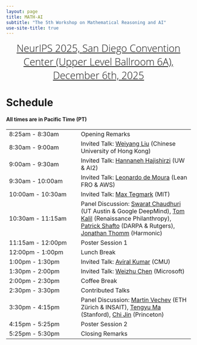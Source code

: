 ```yaml
---
layout: page
title: MATH-AI
subtitle: "The 5th Workshop on Mathematical Reasoning and AI"
use-site-title: true
---
```

<div class="venue" style="font-size: 27px; display: block; font-family: 'Open Sans', 'Helvetica Neue', Helvetica, Arial, sans-serif; font-weight: 300; color: #404040; text-align: center;">
  <a target="_blank" href="https://nips.cc/virtual/2025/workshop/109565">NeurIPS 2025, San Diego Convention Center (Upper Level Ballroom 6A), December 6th, 2025</a>
</div>

# Schedule



#### All times are in Pacific Time (PT)


<div class="container">
  <div class="row">
    <table class="table">
      <tr>
        <td style="width: 180px;">8:25am - 8:30am</td>
        <td>Opening Remarks</td>
      </tr>
      <tr>
        <td style="width: 180px;">8:30am - 9:00am</td>
        <td>Invited Talk: <a href="https://wyliu.com/" target="_blank">Weiyang Liu</a> (Chinese University of Hong Kong)</td>
      </tr>
      <tr>
        <td style="width: 180px;">9:00am - 9:30am</td>
        <td>Invited Talk: <a href="https://homes.cs.washington.edu/~hannaneh/" target="_blank">Hannaneh Hajishirzi</a> (UW & AI2)</td>
      </tr>
      <tr>
        <td style="width: 180px;">9:30am - 10:00am</td>
        <td>Invited Talk: <a href="https://leodemoura.github.io/" target="_blank">Leonardo de Moura</a> (Lean FRO & AWS)</td>
      </tr>
      <tr>
        <td style="width: 180px;">10:00am - 10:30am</td>
        <td>Invited Talk: <a href="https://physics.mit.edu/faculty/max-tegmark/" target="_blank">Max Tegmark</a> (MIT)</td>
      </tr>
      <tr>
        <td style="width: 180px;">10:30am - 11:15am</td>
        <td>Panel Discussion: <a href="https://www.cs.utexas.edu/~swarat/" target="_blank">Swarat Chaudhuri</a> (UT Austin & Google DeepMind), <a href="https://www.renaissancephilanthropy.org/team/tom-kalil" target="_blank">Tom Kalil</a> (Renaissance Philanthropy), <a href="https://patrickshafto.com/" target="_blank">Patrick Shafto</a> (DARPA & Rutgers), <a href="https://www.linkedin.com/in/jonathan-thomm/" target="_blank">Jonathan Thomm</a> (Harmonic)</td>
      </tr>
      <tr>
        <td style="width: 180px;">11:15am - 12:00pm</td>
        <td>Poster Session 1</td>
      </tr>
      <tr>
        <td style="width: 180px;">12:00pm - 1:00pm</td>
        <td>Lunch Break</td>
      </tr>
      <tr>
        <td style="width: 180px;">1:00pm - 1:30pm</td>
        <td>Invited Talk: <a href="https://aviralkumar2907.github.io/" target="_blank">Aviral Kumar</a> (CMU)</td>
      </tr>
      <tr>
        <td style="width: 180px;">1:30pm - 2:00pm</td>
        <td>Invited Talk: <a href="https://www.microsoft.com/en-us/research/people/wzchen/" target="_blank">Weizhu Chen</a> (Microsoft)</td>
      </tr>
      <tr>
        <td style="width: 180px;">2:00pm - 2:30pm</td>
        <td>Coffee Break</td>
      </tr>
      <tr>
        <td style="width: 180px;">2:30pm - 3:30pm</td>
        <td>Contributed Talks</td>
      </tr>
      <tr>
        <td style="width: 180px;">3:30pm - 4:15pm</td>
        <td>Panel Discussion: <a href="https://www.cs.utexas.edu/~swarat/" target="_blank">Martin Vechev</a> (ETH Zürich & INSAIT), <a href="https://ai.stanford.edu/~tengyuma/" target="_blank">Tengyu Ma</a> (Stanford), <a href="https://sites.google.com/view/cjin/home" target="_blank">Chi Jin</a> (Princeton)</td>
      </tr>
      <tr>
        <td style="width: 180px;">4:15pm - 5:25pm</td>
        <td>Poster Session 2</td>
      </tr>
      <tr>
        <td style="width: 180px;">5:25pm - 5:30pm</td>
        <td>Closing Remarks</td>
      </tr>
    </table>
  </div>
</div>

